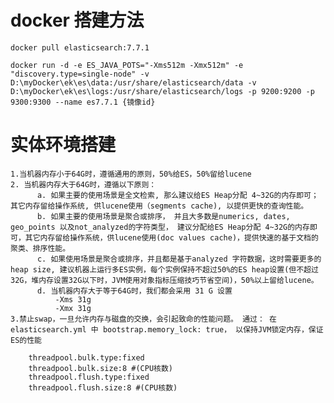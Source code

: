 # docker 搭建方法

    docker pull elasticsearch:7.7.1 
    
    docker run -d -e ES_JAVA_POTS="-Xms512m -Xmx512m" -e "discovery.type=single-node" -v D:\myDocker\ek\es\data:/usr/share/elasticsearch/data -v D:\myDocker\ek\es\logs:/usr/share/elasticsearch/logs -p 9200:9200 -p 9300:9300 --name es7.7.1 {镜像id}
    
    
# 实体环境搭建

    1.当机器内存小于64G时，遵循通用的原则，50%给ES，50%留给lucene
    2. 当机器内存大于64G时，遵循以下原则： 
          a. 如果主要的使用场景是全文检索, 那么建议给ES Heap分配 4~32G的内存即可；其它内存留给操作系统, 供lucene使用（segments cache), 以提供更快的查询性能。
          b. 如果主要的使用场景是聚合或排序， 并且大多数是numerics, dates, geo_points 以及not_analyzed的字符类型， 建议分配给ES Heap分配 4~32G的内存即可，其它内存留给操作系统，供lucene使用(doc values cache)，提供快速的基于文档的聚类、排序性能。 
          c. 如果使用场景是聚合或排序，并且都是基于analyzed 字符数据，这时需要更多的 heap size, 建议机器上运行多ES实例，每个实例保持不超过50%的ES heap设置(但不超过32G，堆内存设置32G以下时，JVM使用对象指标压缩技巧节省空间)，50%以上留给lucene。
          d. 当机器内存大于等于64G时，我们都会采用 31 G 设置
              -Xms 31g
              -Xmx 31g
    3.禁止swap，一旦允许内存与磁盘的交换，会引起致命的性能问题。 通过： 在elasticsearch.yml 中 bootstrap.memory_lock: true， 以保持JVM锁定内存，保证ES的性能
    
        threadpool.bulk.type:fixed
        threadpool.bulk.size:8 #(CPU核数)
        threadpool.flush.type:fixed
        threadpool.flush.size:8 #(CPU核数)
        
    
